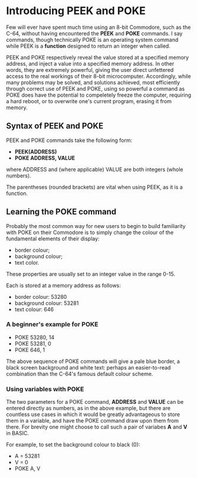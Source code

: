 # Introducing PEEK and POKE
Few will ever have spent much time using an 8-bit Commodore, such as the C-64, without having encountered the **PEEK** and **POKE** commands. I say commands, though technically POKE is an operating system command while PEEK is a **function** designed to return an integer when called.

PEEK and POKE respectively reveal the value stored at a specified memory address, and inject a value into a specified memory address. In other words, they are extremely powerful, giving the user direct unfettered access to the real workings of their 8-bit microcomputer. Accordingly, while many problems may be solved, and solutions achieved, most efficiently through correct use of PEEK and POKE, using so powerful a command as POKE does have the potential to compeletely freeze the computer, requiring a hard reboot, or to overwrite one's current program, erasing it from memory.

## Syntax of PEEK and POKE
PEEK and POKE commands take the following form:
- **PEEK(ADDRESS)**
- **POKE ADDRESS, VALUE**

where ADDRESS and (where applicable) VALUE are both integers (whole numbers).

The parentheses (rounded brackets) are vital when using PEEK, as it is a function.

## Learning the POKE command
Probably the most common way for new users to begin to build familiarity with POKE on their Commodore is to simply change the colour of the fundamental elements of their display:
 - border colour;
 - background colour;
 - text color.

These properties are usually set to an integer value in the range 0-15.

Each is stored at a memory address as follows:
 - border colour: 53280
 - background colour: 53281
 - text colour: 646

### A beginner's example for POKE
- POKE 53280, 14
- POKE 53281, 0
- POKE 646, 1

The above sequence of POKE commands will give a pale blue border, a black screen background and white text: perhaps an easier-to-read combination than the C-64's famous default colour scheme.

### Using variables with POKE
The two parameters for a POKE command, **ADDRESS** and **VALUE** can be entered directly as numbers, as in the above example, but there are countless use cases in which it would be greatly advantageous to store them in a variable, and have the POKE command draw upon them from there. For brevity one might choose to call such a pair of variabes **A** and **V** in BASIC.

For example, to set the background colour to black (0):
- A = 53281
- V = 0
- POKE A, V
